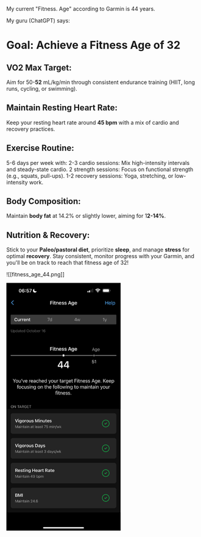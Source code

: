 My current "Fitness. Age" according to Garmin is 44 years.

My guru (ChatGPT) says:
# Goal: Achieve a Fitness Age of 32

## VO2 Max Target:

Aim for 50-**52** mL/kg/min through consistent endurance training (HIIT, long runs, cycling, or swimming).

## Maintain Resting Heart Rate:

Keep your resting heart rate around **45 bpm** with a mix of cardio and recovery practices.
## Exercise Routine:

5-6 days per week with:
2-3 cardio sessions: Mix high-intensity intervals and steady-state cardio.
2 strength sessions: Focus on functional strength (e.g., squats, pull-ups).
1-2 recovery sessions: Yoga, stretching, or low-intensity work.
## Body Composition:

Maintain **body fat** at 14.2% or slightly lower, aiming for 1**2-14%**.
## Nutrition & Recovery:

Stick to your **Paleo/pastoral diet**, prioritize **sleep**, and manage **stress** for optimal **recovery**.
Stay consistent, monitor progress with your Garmin, and you'll be on track to reach that fitness age of 32!


![[fitness_age_44.png]]



<img src="/images/fitness_age_44.png" alt="Garmin image" width="300" />


